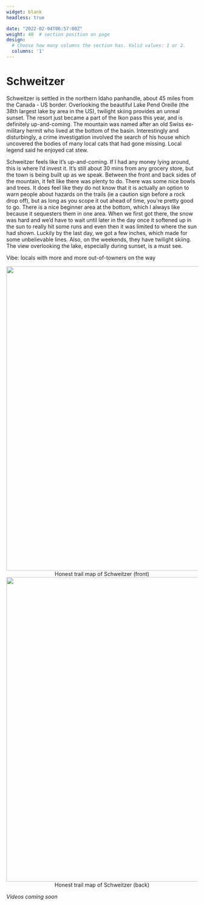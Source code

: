```yaml
---
widget: blank
headless: true

date: "2022-02-04T06:57:00Z"
weight: 40  # section position on page
design:
  # Choose how many columns the section has. Valid values: 1 or 2.
  columns: '1'
---
```


# Schweitzer
Schweitzer is settled in the northern Idaho panhandle, about 45 miles from the Canada - US border. Overlooking the beautiful Lake Pend Oreille (the 38th largest lake by area in the US), twilight skiing provides an unreal sunset. The resort just became a part of the Ikon pass this year, and is definitely up-and-coming. The mountain was named after an old Swiss ex-military hermit who lived at the bottom of the basin. Interestingly and disturbingly, a crime investigation involved the search of his house which uncovered the bodies of many local cats that had gone missing. Local legend said he enjoyed cat stew.

Schweitzer feels like it’s up-and-coming. If I had any money lying around, this is where I’d invest it. It’s still about 30 mins from any grocery store, but the town is being built up as we speak. Between the front and back sides of the mountain, it felt like there was plenty to do. There was some nice bowls and trees. It does feel like they do not know that it is actually an option to warn people about hazards on the trails (ie a caution sign before a rock drop off), but as long as you scope it out ahead of time, you’re pretty good to go. There is a nice beginner area at the bottom, which I always like because it sequesters them in one area. When we first got there, the snow was hard and we’d have to wait until later in the day once it softened up in the sun to really hit some runs and even then it was limited to where the sun had shown. Luckily by the last day, we got a few inches, which made for some unbelievable lines. Also, on the weekends, they have twilight skiing. The view overlooking the lake, especially during sunset, is a must see. 

Vibe: locals with more and more out-of-towners on the way

<div align="center">
  <img src="trail-maps/schweitzer-front.png" width="1000" height="800">
  <figcaption>Honest trail map of Schweitzer (front)</figcaption>
</div>

<div align="center">
  <img src="trail-maps/schweitzer-back.png" width="1000" height="800">
  <figcaption>Honest trail map of Schweitzer (back)</figcaption>
</div>

*Videos coming soon*